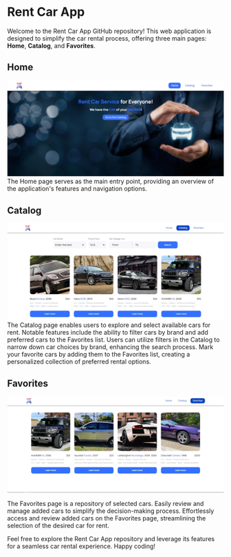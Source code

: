 # Rent Car App

Welcome to the Rent Car App GitHub repository! This web application is designed to simplify the car
rental process, offering three main pages: **Home**, **Catalog**, and **Favorites**.

## Home

![home-page](./src/assets/01-home-page.jpg) The Home page serves as the main entry point, providing
an overview of the application's features and navigation options.

## Catalog

![catalog-page](./src/assets/02-catalog.jpg) The Catalog page enables users to explore and select
available cars for rent. Notable features include the ability to filter cars by brand and add
preferred cars to the Favorites list. Users can utilize filters in the Catalog to narrow down car
choices by brand, enhancing the search process. Mark your favorite cars by adding them to the
Favorites list, creating a personalized collection of preferred rental options.

## Favorites

![catalog-page](./src/assets/03-favorites.jpg)

The Favorites page is a repository of selected cars. Easily review and manage added cars to simplify
the decision-making process. Effortlessly access and review added cars on the Favorites page,
streamlining the selection of the desired car for rent.

Feel free to explore the Rent Car App repository and leverage its features for a seamless car rental
experience. Happy coding!
